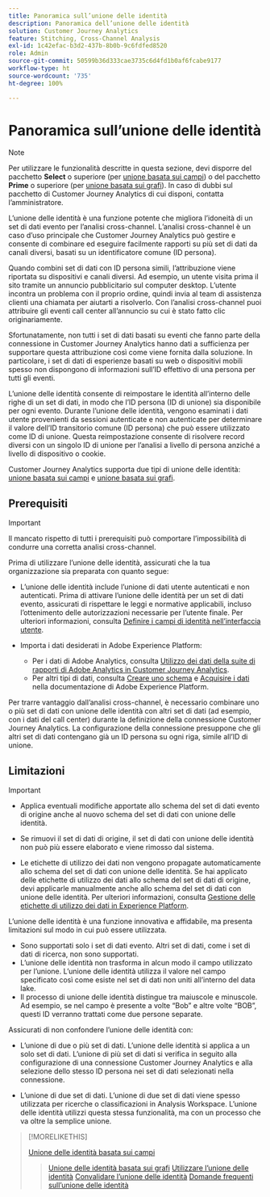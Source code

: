 ```yaml
---
title: Panoramica sull’unione delle identità
description: Panoramica dell’unione delle identità
solution: Customer Journey Analytics
feature: Stitching, Cross-Channel Analysis
exl-id: 1c42efac-b3d2-437b-8b0b-9c6fdfed8520
role: Admin
source-git-commit: 50599b36d333cae3735c6d4fd1b0af6fcabe9177
workflow-type: ht
source-wordcount: '735'
ht-degree: 100%

---
```


# Panoramica sull’unione delle identità

>[!NOTE]
>
>Per utilizzare le funzionalità descritte in questa sezione, devi disporre del pacchetto **Select** o superiore (per [unione basata sui campi](fbs.md)) o del pacchetto **Prime** o superiore (per [unione basata sui grafi](gbs.md)). In caso di dubbi sul pacchetto di Customer Journey Analytics di cui disponi, contatta l’amministratore.

L’unione delle identità è una funzione potente che migliora l’idoneità di un set di dati evento per l’analisi cross-channel. L’analisi cross-channel è un caso d’uso principale che Customer Journey Analytics può gestire e consente di combinare ed eseguire facilmente rapporti su più set di dati da canali diversi, basati su un identificatore comune (ID persona).

Quando combini set di dati con ID persona simili, l’attribuzione viene riportata su dispositivi e canali diversi. Ad esempio, un utente visita prima il sito tramite un annuncio pubblicitario sul computer desktop. L’utente incontra un problema con il proprio ordine, quindi invia al team di assistenza clienti una chiamata per aiutarti a risolverlo. Con l’analisi cross-channel puoi attribuire gli eventi call center all’annuncio su cui è stato fatto clic originariamente.

Sfortunatamente, non tutti i set di dati basati su eventi che fanno parte della connessione in Customer Journey Analytics hanno dati a sufficienza per supportare questa attribuzione così come viene fornita dalla soluzione. In particolare, i set di dati di esperienze basati su web o dispositivi mobili spesso non dispongono di informazioni sull’ID effettivo di una persona per tutti gli eventi.

L’unione delle identità consente di reimpostare le identità all’interno delle righe di un set di dati, in modo che l’ID persona (ID di unione) sia disponibile per ogni evento. Durante l’unione delle identità, vengono esaminati i dati utente provenienti da sessioni autenticate e non autenticate per determinare il valore dell’ID transitorio comune (ID persona) che può essere utilizzato come ID di unione. Questa reimpostazione consente di risolvere record diversi con un singolo ID di unione per l’analisi a livello di persona anziché a livello di dispositivo o cookie.

Customer Journey Analytics supporta due tipi di unione delle identità: [unione basata sui campi](fbs.md) e [unione basata sui grafi](gbs.md).

## Prerequisiti

>[!IMPORTANT]
>
>Il mancato rispetto di tutti i prerequisiti può comportare l’impossibilità di condurre una corretta analisi cross-channel.

Prima di utilizzare l’unione delle identità, assicurati che la tua organizzazione sia preparata con quanto segue:

- L’unione delle identità include l’unione di dati utente autenticati e non autenticati. Prima di attivare l’unione delle identità per un set di dati evento, assicurati di rispettare le leggi e normative applicabili, incluso l’ottenimento delle autorizzazioni necessarie per l’utente finale. Per ulteriori informazioni, consulta [Definire i campi di identità nell’interfaccia utente](https://experienceleague.adobe.com/it/docs/experience-platform/xdm/ui/fields/identity).

- Importa i dati desiderati in Adobe Experience Platform:

   - Per i dati di Adobe Analytics, consulta [Utilizzo dei dati della suite di rapporti di Adobe Analytics in Customer Journey Analytics](/help/getting-started/aa-vs-cja/aa-data-in-cja.md).
   - Per altri tipi di dati, consulta [Creare uno schema](https://experienceleague.adobe.com/it/docs/experience-platform/xdm/tutorials/create-schema-ui) e [Acquisire i dati](https://experienceleague.adobe.com/it/docs/experience-platform/ingestion/home) nella documentazione di Adobe Experience Platform.

Per trarre vantaggio dall’analisi cross-channel, è necessario combinare uno o più set di dati con unione delle identità con altri set di dati (ad esempio, con i dati del call center) durante la definizione della connessione Customer Journey Analytics. La configurazione della connessione presuppone che gli altri set di dati contengano già un ID persona su ogni riga, simile all’ID di unione.


## Limitazioni

>[!IMPORTANT]
>
>
>- Applica eventuali modifiche apportate allo schema del set di dati evento di origine anche al nuovo schema del set di dati con unione delle identità.
>
>- Se rimuovi il set di dati di origine, il set di dati con unione delle identità non può più essere elaborato e viene rimosso dal sistema.
>
>- Le etichette di utilizzo dei dati non vengono propagate automaticamente allo schema del set di dati con unione delle identità. Se hai applicato delle etichette di utilizzo dei dati allo schema del set di dati di origine, devi applicarle manualmente anche allo schema del set di dati con unione delle identità. Per ulteriori informazioni, consulta [Gestione delle etichette di utilizzo dei dati in Experience Platform](https://experienceleague.adobe.com/it/docs/experience-platform/data-governance/labels/overview).

L’unione delle identità è una funzione innovativa e affidabile, ma presenta limitazioni sul modo in cui può essere utilizzata.

- Sono supportati solo i set di dati evento. Altri set di dati, come i set di dati di ricerca, non sono supportati.
- L’unione delle identità non trasforma in alcun modo il campo utilizzato per l’unione. L’unione delle identità utilizza il valore nel campo specificato così come esiste nel set di dati non uniti all’interno del data lake.
- Il processo di unione delle identità distingue tra maiuscole e minuscole. Ad esempio, se nel campo è presente a volte “Bob” e altre volte “BOB”, questi ID verranno trattati come due persone separate.

Assicurati di non confondere l’unione delle identità con:

- L’unione di due o più set di dati. L’unione delle identità si applica a un solo set di dati. L’unione di più set di dati si verifica in seguito alla configurazione di una connessione Customer Journey Analytics e alla selezione dello stesso ID persona nei set di dati selezionati nella connessione.

- L’unione di due set di dati. L’unione di due set di dati viene spesso utilizzata per ricerche o classificazioni in Analysis Workspace. L’unione delle identità utilizzi questa stessa funzionalità, ma con un processo che va oltre la semplice unione.

>[!MORELIKETHIS]
>
>[Unione delle identità basata sui campi](fbs.md)
>>[Unione delle identità basata sui grafi](gbs.md)
>>[Utilizzare l’unione delle identità](use-stitching.md)
>>[Convalidare l’unione delle identità](validate.md)
>>[Domande frequenti sull’unione delle identità](faq.md)

